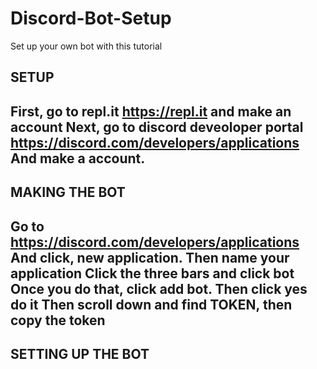 # Discord-Bot-Setup
Set up your own bot with this tutorial

SETUP
-----------------------------------------------
First, go to repl.it <https://repl.it> and make an account
Next, go to discord deveoloper portal <https://discord.com/developers/applications>
And make a account.
-----------------------------------------------
MAKING THE BOT
-----------------------------------------------
Go to <https://discord.com/developers/applications>
And click, new application. Then name your application
Click the three bars and click bot
Once you do that, click add bot. Then click
yes do it
Then scroll down and find TOKEN, then copy the token
-----------------------------------------------
SETTING UP THE BOT
-----------------------------------------------
